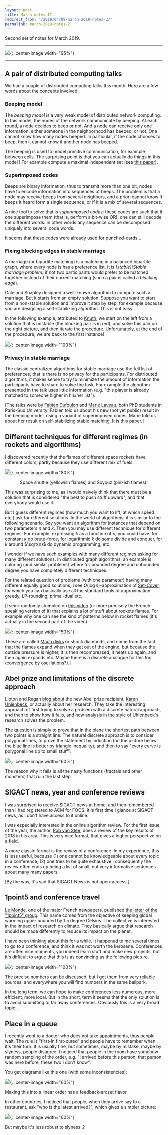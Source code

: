 ```yaml
---
layout: post
title: March notes II.
redirect_from: "/2019/04/09/march-2019-notes-2/"
permalink: march-2019-notes-2
---
```


Second set of notes for March 2019.

--- 

![](assets/pivoines.png){: .center-image width="95%"}

---


## A pair of distributed computing talks 

We had a couple of distributed computing talks this month. Here are a few words 
about the concepts involved.  

### Beeping model
The *beeping model* is a very weak model of distributed network computing.
In this model, the nodes of the network communicate by beeping. 
At each round, a node decides to beep or not. 
And a node can receive only one information: either someone in the neighborhood 
has beeped, or not. 
One cannot know how many nodes beeped. 
In particular, if the node chooses	 to beep, then it cannot know if another node 
has beeped.

The beeping is used to model primitive communication, for example between cells.
The surprising point is that you can actually do things in this model !
For example compute a maximal independent set 
(see [this paper](http://www.cs.tau.ac.il/~afek/MISdisc.pdf)).

### Superimposed codes 

Beeps are binary information, thus to transmit more than one bit, nodes have to 
encode information into sequences of beeps. 
The problem is that a node may receive beeps from several neighbors, and a 
priori cannot know if beeps it heard form a single sequence, or if it is a 
mix of several sequences. 

A nice tool to solve that is *superimposed codes*: these codes are such that if one superimpose 
them (that is, perform a bit-wise OR), one can still decode the different words. 
In other words any sequence can be decomposed uniquely into several code words.

It seems that these codes were already used for punched-cards...

### Fixing blocking edges in stable marriage

A marriage (or bipartite matching) is a matching in a balanced 
bipartite graph, where every node is has a preference list. 
It is *[stable](Stable marriage problem)* if not two participants would prefer to 
be matched together instead of their current matching (such a pair is called a 
*blocking edge*). 

Gale and Shapley designed a well-known algorithm to compute such a marriage. 
But it starts from an empty solution. Suppose you want to start from a non-stable
solution and improve it step by step, for example because you are designing a
self-stabilizing algorithm. This is not easy. 

In the following example, 
attributed to [Knuth](https://en.wikipedia.org/wiki/Donald_Knuth), 
we start on the left from 
a solution that is unstable (the blocking pair is in red), and solve this pair 
on the right picture, and then iterate the procedure. Unfortunately, at the end 
of the procedure, we are back to the first instance!

![](assets/mariages.png){: .center-image width="100%"}


### Privacy in stable marriage

The classic centralized algorithms for stable marriage use the full list of 
preferences, that is there is no privacy for the participants. 
For distributed algorithms, it makes sense to try to minimize the amount of 
information the participants have to share to solve the task.
For example the algorithm presented in the talk uses little information 
(e.g. "this player is already
matched to someone higher in his/her list").

[The talks were by 
[Fabien Dufoulon](https://sites.google.com/view/dufoulon/accueil) and 
[Marie Laveau](https://www.lri.fr/~laveau/), 
both PhD students in Paris-Sud University.
Fabien told us about his new (not yet public) result in the beeping model, 
using a variant of superimposed codes. 
Marie told us about her result on self-stabilizing 
stable matching. 
It is [this paper](https://hal.archives-ouvertes.fr/hal-01576055/document).]


## Different techniques for different regimes (in rockets and algorithms)

I discovered recently that the flames of different space rockets have different 
colors, partly because they use different mix of fuels.

![](assets/rockets.png){: .center-image width="80%"}
<p align="center">Space shuttle (yellowish flames) and Soyouz (pinkish flames).</p>

This was surprising to me, as I would naively think that there must be a solution 
that is considered "the best to push stuff upward", and that everybody would use it.

But I guess different regimes (how much you want to lift, at which speed etc.) 
ask for different solutions. 
In the world of algorithms, it is similar to the following scenario.
Say you want an algorithm for instances that depend on two parameters $n$ and 
$k$. Then you may use different technique for different regimes. 
For example, expressing $k$ as a function of $n$, you could have: for constant 
$k$ do brute-force, for logarithmic $k$ do some divide and conquer, for 
$k$ around $\sqrt{n}$ do dynamic programming, etc.

I wonder if we have such examples with many different regimes asking for many 
different solutions. 
In distributed graph algorithms, an example is coloring 
(and similar problems) where for 
bounded degree and unbounded degree you have completely different techniques. 

For the related question of problems (with one parameter) having many different 
equally good solutions, I see $O(\log n)$-approximation of 
[Set-Cover](https://en.wikipedia.org/wiki/Set_cover_problem), for which you can 
basically use all the standard tools of approximation: greedy, LP-rounding, 
primal-dual etc.

[I semi-randomly stumbled on 
[this video](https://www.youtube.com/watch?v=EO_gwxon764) (or more precisely 
the French-speaking version of it) that explains a lot of stuff about rockets 
flames. 
For example why one can see the kind of patterns below in rocket flames 
(it's actually in the second part of the video).

![](assets/shock-diamonds.png){: .center-image width="50%"}

These are called [Mach disks](https://en.wikipedia.org/wiki/Shock_diamond) or 
shock diamonds, and come from the fact that the flames expand when they get 
out of the engine, but because the outside pressure is higher, it is then 
recompressed, it heats up again, and then again 
expands etc. Maybe there is a discrete analogue for this too (convergence by 
oscillations?).]


## Abel prize and limitations of the discrete approach

Lipton and Regan 
[blog about](https://rjlipton.wordpress.com/2019/03/21/the-shortest-path-to-the-abel-prize/) 
the new Abel prize recipient, 
[Karen Uhlenbeck](https://en.wikipedia.org/wiki/Karen_Uhlenbeck), or actually about
her research. They take the interesting approach of first trying to solve a 
problem with a discrete natural approach, and then to show how it fails, and how 
analysis in the style of Uhlenbeck's research solves the problem. 

The question is simply to prove that in the plane the shortest path between two 
points is a straight line. The natural discrete approach is to consider 
polygonal lines, to prove the statement by induction (on the picture below the 
blue line is better by triangle inequality), and then to say "every curve is 
polygonal line up to small stuff". 

![](assets/uhlenbeck.png){: .center-image width="60%"}

The reason why it fails is all the nasty functions (fractals and other monsters) 
that ruin the last step.

## SIGACT news, year and conference reviews

I was surprised to receive SIGACT news at home, and then remembered than I had 
registered to ACM for FOCS. It is first time I glance at SIGACT news, as I don't
have access to it online. 

I was especially interested in the online algorithm review. 
For the first issue of the year, the author, 
[Rob van Stee](https://www.uni-siegen.de/fb6/aan/optimierung/mitarbeiter/vanstee/?lang=d), 
does a review of the key results of 2018 in his area. 
This is very nice format, that gives a higher perspective on a field. 

A more classic format is the review of a conference. In my experience, this is 
less useful, because (1) one cannot be knowledgeable about every topic in a 
conference, (2) one tries to be quite exhaustive ; consequently 
the review often ends up being a list of small, not very informative
sentences about many many papers.

[By the way, it's sad that SIGACT News is not open-access.]

## 1point5 and conference travel

[Le Monde](https://en.wikipedia.org/wiki/Le_Monde), one of the major French 
newpapers, published 
[the letter of the "1point5" group](https://labos1point5.org/). 
This name comes from the objective of keeping global warming
upper bounded by 1.5 degree Celsius. The collective is interested in the impact of 
research on climate. They basically argue that research should be made 
differently to reduce its impact on the planet. 

I have been thinking about this for a while. 
It happened to me several times to go 
to a conference, and think it was not worth the kerosene. 
Conferences are often nice moments, you indeed learn stuff and make new projects,
but it's difficult to argue that this is as convincing as the following picture.

![](assets/histogram-CO2.png){: .center-image width="100%"}

The precise numbers can be discussed, but I got them from very reliable sources,
and everywhere you will find numbers in the same ballpark.  

In the long term, we can hope to make conferences less numerous, more efficient, 
more local. But in the short, term it seems that the only solution is to avoid 
submitting to far away conferences. Obviously this is a very broad topic...

## Place in a queue

I recently went to a doctor who does not take appointments, thus people wait. 
The rule is "first-in first-cured" and people have to remember when it's their 
turn.
It is usually fine, but sometimes, maybe by mistake, maybe by slyness, people 
disagree. 
I noticed that people in the room have somehow random sampling of the 
order, e.g. "I arrived before this person, that person was here before, these two 
I don't know". 

You get diagrams like this one (with some inconsistencies): 

![](assets/queue-1.png){: .center-image width="60%"}

Making this into a linear order has a feedback-arcset flavor.

In other countries, I noticed that people, when they arrive say to a restaurant,
ask "who is the latest arrived?", which gives a simpler picture:

![](assets/queue-2.png){: .center-image width="60%"}

But maybe it's less robust to slyness..?


